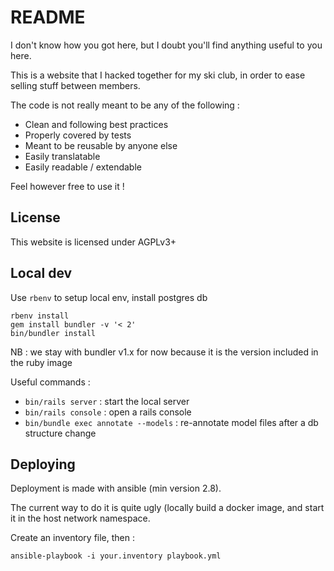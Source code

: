 # README

I don't know how you got here, but I doubt you'll find anything useful to you here.

This is a website that I hacked together for my ski club, in order to ease selling stuff between members.

The code is not really meant to be any of the following :
  - Clean and following best practices
  - Properly covered by tests
  - Meant to be reusable by anyone else
  - Easily translatable
  - Easily readable / extendable

Feel however free to use it !

## License

This website is licensed under AGPLv3+

## Local dev

Use `rbenv` to setup local env, install postgres db

```
rbenv install
gem install bundler -v '< 2'
bin/bundler install
```

NB : we stay with bundler v1.x for now because it is the version included in the ruby image

Useful commands :

* `bin/rails server` : start the local server
* `bin/rails console` : open a rails console
* `bin/bundle exec annotate --models` : re-annotate model files after a db structure change

## Deploying

Deployment is made with ansible (min version 2.8).

The current way to do it is quite ugly (locally build a docker image, and start it in the host network namespace.

Create an inventory file, then :
```
ansible-playbook -i your.inventory playbook.yml
```
